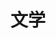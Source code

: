 ---
layout: post-list
title: 文学
lang: zh-Hans
cover_url: https://vip1.loli.net/2020/01/13/HA62M3rdo97TcGj.png
position: 3
navlevel: header
navtitle: 文学
filter:
  - by_category: 文学
---